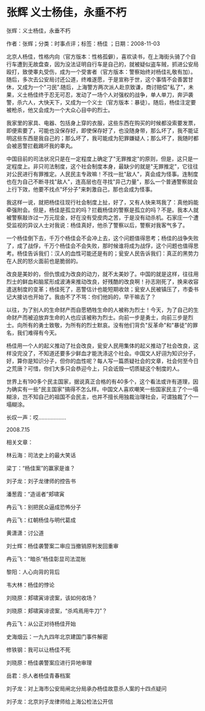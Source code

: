 # 张辉  义士杨佳，永垂不朽    
    
张辉：义士杨佳，永垂不朽    
作者：张辉；分类：时事点评；标签：杨佳 ；日期：2008-11-03    
北京人杨佳，性格内向（官方版本：性格孤僻），喜欢读书，在上海街头骑了个自行车遭到无故盘查，因为没法证明自行车是自己的，就被疑似盗车贼，抓进公安局殴打，致使睾丸受伤，成为一个受害者（官方版本：警察始终对杨佳礼敬有加）。随后，多次去公安局讨还公道，终难遂愿，于是宣称于世，这个事情不会善罢甘休，又成为一个"刁民".随后，上海警方两次派人赴京致谦，商讨赔偿"私了"，未果，义士杨佳终于忍无可忍，发动了一场个人对强权的战争，单人单刀，奔沪袭警，杀六人，大快天下，又成为一个义士（官方版本：暴徒）。随后，杨佳注定要被枪杀，他又会成为一个大众心目中的烈士。    
我家里的家具、电器、包括身上穿的衣服，这些东西在购买的时候都没索要发票，即便索要了，可能也没保存好，即使保存好了，也没随身带，那么坏了，我不能证明这些东西是我自己的；那么坏了，我可能成为犯罪嫌疑人；那么坏了，我随时都会被恶警拦截踢坏我的睾丸。    
中国目前的司法状况只是在一定程度上确定了"无罪推定"的原则，但是，这只是一定程度上。非只司法制度，这个社会制度本身，最缺少的就是"无罪推定"，它往往对公民进行有罪推定。人民民主专政嘛！不找一批"敌人"，真会成为怪事。连制度也在为自己不断寻找"敌人"，连高层也在寻找"异己力量"，那么一个普通警察就会上行下效，他要不找点"坏分子"来刺激自己，那也会成为怪事。    
我这样一说，就把杨佳往现行社会制度上扯，好了，又有人快来骂我了：真他妈能牵强附会。但是，杨佳是孤立的吗？拦截杨佳的警察是孤立的吗？不是。我本人就被警察敲诈过一万元现金，好在没有受皮肉之苦，于是没有动杀机。石家庄一个遭受监视的异议人士对我说：杨佳真好，他杀了警察以后，警察对我客气多了。    
一个杨佳倒下去，千万个杨佳会不会冲上去，这个问题值得思考；杨佳的战争失败了，成了战俘，千万个杨佳会不会失败，那时候谁将成为战俘，这个问题也值得思考。杨佳告诉我们：汉人的血性可能还是有的；瓮安人民告诉我们：真正的黑势力在人民的怒火面前也是脆弱的。    
改良是美妙的，但仇恨成为改良的动力，就不太美妙了。中国的就是这样，往往用烈士的鲜血和脑浆形成波涛来推动改良，好残酷的改良啊！孙志刚死了，换来收容遣送制度的变革；杨佳死了，恶警估计也能短期收敛；瓮安人民被镇压了，市委书记大接访也开始了。我由不了不骂：你们他妈的，早干嘛去了？    
以往，为了别人的生命财产而自愿牺牲生命的人被称为烈士！今天，为了自己的生命财产而被迫放弃生命的人也应该被称为烈士。向前一步是勇士，向前三步是烈士。向所有的勇士致敬，为所有的烈士默哀。没有他们背负"反革命"和"暴徒"的罪名，我们难得有今天。    
杨佳用一个人的起义推动了社会改良，瓮安人民用集体的起义推动了社会改良，这样没完没了，不知道还要多少鲜血才能洗涤这个社会。中国文人好诩为知识分子，好，算你是知识分子，但你的血性呢？每人写一篇质疑社会的文章，社会何至今日之荒唐？可惜，你们大多只会恭迎今上，只会诋毁一切质疑这个制度的人。    
世界上有190多个民主国家，据说真正合格的有40多个，这个看法或许有道理，因为确实有一些"民主国家"搞得不怎么样。中国文人喜欢嘲笑一些国家民主了个一塌糊涂，岂不知自己的祖国不会民主，也并不擅长用独裁治理社会，可谓独裁了个一塌糊涂。    
长叹一声：哎………………    
2008.7.15    
    
相关文章：    
林云海：司法史上的最大笑话    
梁丁：“杨佳案”的赢家是谁？    
刘子龙：刘子龙律师的控告书    
潘葱霞：“造谣者”郏啸寅    
冉云飞：别把民众逼成恐怖分子    
冉云飞：红朝杨佳与明代葛成    
黄潇潇：讨公道    
刘士辉：杨佳袭警案二审应当撤销原判发回重审    
冉云飞：“暗杀”杨佳彰显司法混账    
黎阳：人心向背的背后    
韦大林：杨佳的悖论    
刘晓原：郏啸寅诽谤案，该如何收场？    
刘晓原：郏啸寅诽谤案，“杀鸡焉用牛刀”？    
冉云飞：从公正对待杨佳开始    
史海烟云：一九九四年北京建国门事件解密    
修铁钢：我可以让杨佳不死    
刘晓原：杨佳袭警案应进行异地审理    
岳君：杀人者杨佳青春档案    
刘子龙：对上海市公安局闸北分局承办杨佳故意杀人案的十四点疑问    
刘子龙：北京刘子龙律师给上海公检法公开信